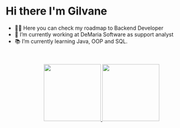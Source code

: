 # Hi there I'm Gilvane

- 👨‍💻 Here you can check my roadmap to Backend Developer
- 🔭 I’m currently working at DeMaria Software as support analyst
- 📚 I’m currently learning Java, OOP and SQL.

##
<br>
<div align="center">
  <a href="https://github.com/gilvaneamaro">
  <img height="150em" src="https://github-readme-stats.vercel.app/api?username=gilvaneamaro&show_icons=true&theme=dark"/> 

  <img height="150em" src="https://github-readme-stats.vercel.app/api/top-langs/?username=gilvaneamaro&layout=compact&theme=dark&include_all_commits=true&count_private=true"/>
</div>
